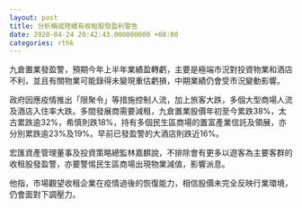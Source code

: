 ```yaml
---
layout: post
title: 分析稱或陸續有收租股發盈利警告
date: 2020-04-24 20:42:43.000000000 +08:00
categories: rthk
---
```


九倉置業發盈警，預期今年上半年業績盈轉虧，主要是極端市況對投資物業和酒店不利，並且有關物業可能錄得未變現重估虧損，中期業績仍會受市況變動影響。

政府因應疫情推出「限聚令」等措施控制人流，加上旅客大跌，多個大型商場人流及酒店入住率大跌。多間發展商需要減租，九倉置業股價年初至今累跌38%，太古累跌逾32%，希慎則跌18%，持有多個民生區商場的置富產業信託及領展，亦分別累跌逾23%及19%。早前已發盈警的大酒店則跌近16%。

宏匯資產管理董事及投資策略總監林嘉麒說，不排除會有更多以遊客為主要客群的收租股發盈警，亦要警惕民生區商場出現物業減值，影響派息。

他指，市場觀望收租企業在疫情過後的恢復能力，相信股價未完全反映行業環境，仍會面對下調壓力。
